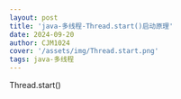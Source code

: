 ```yaml
---
layout: post
title: 'java-多线程-Thread.start()启动原理'
date: 2024-09-20
author: CJM1024
cover: '/assets/img/Thread.start.png'
tags: java-多线程
---
```



Thread.start()